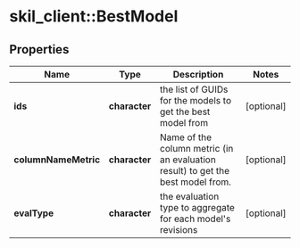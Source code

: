 # skil_client::BestModel

## Properties
Name | Type | Description | Notes
------------ | ------------- | ------------- | -------------
**ids** | **character** | the list of GUIDs for the models to get the best model from | [optional] 
**columnNameMetric** | **character** | Name of the column metric (in an evaluation result) to get the best model from. | [optional] 
**evalType** | **character** | the evaluation type to aggregate for each model&#39;s revisions | [optional] 


